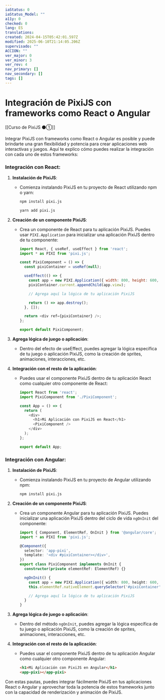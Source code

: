 ```yaml
---
iaStatus: 0
iaStatus_Model: ""
a11y: 0
checked: 0
lang: ES
translations: 
created: 2024-04-15T05:42:01.597Z
modified: 2025-06-10T21:14:05.206Z
supervisado: ""
ACCION: ""
ver_major: 0
ver_minor: 3
ver_rev: 4
nav_primary: []
nav_secondary: []
tags: []
---
```

# Integración de PixiJS con frameworks como React o Angular

[[Curso de PixiJS ⚫①]]

Integrar PixiJS con frameworks como React o Angular es posible y puede brindarte una gran flexibilidad y potencia para crear aplicaciones web interactivas y juegos. Aquí te explico cómo puedes realizar la integración con cada uno de estos frameworks:

### Integración con React:

1. **Instalación de PixiJS**:
   - Comienza instalando PixiJS en tu proyecto de React utilizando npm o yarn:
     ```bash
     npm install pixi.js
     ```
     ```bash
     yarn add pixi.js
     ```

2. **Creación de un componente PixiJS**:
   - Crea un componente de React para tu aplicación PixiJS. Puedes usar `PIXI.Application` para inicializar una aplicación PixiJS dentro de tu componente:
     ```javascript
     import React, { useRef, useEffect } from 'react';
     import * as PIXI from 'pixi.js';

     const PixiComponent = () => {
       const pixiContainer = useRef(null);

       useEffect(() => {
         const app = new PIXI.Application({ width: 800, height: 600, backgroundColor: 0x1099bb });
         pixiContainer.current.appendChild(app.view);

         // Agrega aquí la lógica de tu aplicación PixiJS

         return () => app.destroy();
       }, []);

       return <div ref={pixiContainer} />;
     };

     export default PixiComponent;
     ```

3. **Agrega lógica de juego o aplicación**:
   - Dentro del efecto de useEffect, puedes agregar la lógica específica de tu juego o aplicación PixiJS, como la creación de sprites, animaciones, interacciones, etc.

4. **Integración con el resto de la aplicación**:
   - Puedes usar el componente PixiJS dentro de tu aplicación React como cualquier otro componente de React:
     ```javascript
     import React from 'react';
     import PixiComponent from './PixiComponent';

     const App = () => {
       return (
         <div>
           <h1>Mi Aplicación con PixiJS en React</h1>
           <PixiComponent />
         </div>
       );
     };

     export default App;
     ```

### Integración con Angular:

1. **Instalación de PixiJS**:
   - Comienza instalando PixiJS en tu proyecto de Angular utilizando npm:
     ```bash
     npm install pixi.js
     ```

2. **Creación de un componente PixiJS**:
   - Crea un componente Angular para tu aplicación PixiJS. Puedes inicializar una aplicación PixiJS dentro del ciclo de vida `ngOnInit` del componente:
     ```typescript
     import { Component, ElementRef, OnInit } from '@angular/core';
     import * as PIXI from 'pixi.js';

     @Component({
       selector: 'app-pixi',
       template: '<div #pixiContainer></div>',
     })
     export class PixiComponent implements OnInit {
       constructor(private elementRef: ElementRef) {}

       ngOnInit() {
         const app = new PIXI.Application({ width: 800, height: 600, backgroundColor: 0x1099bb });
         this.elementRef.nativeElement.querySelector('#pixiContainer').appendChild(app.view);

         // Agrega aquí la lógica de tu aplicación PixiJS
       }
     }
     ```

3. **Agrega lógica de juego o aplicación**:
   - Dentro del método `ngOnInit`, puedes agregar la lógica específica de tu juego o aplicación PixiJS, como la creación de sprites, animaciones, interacciones, etc.

4. **Integración con el resto de la aplicación**:
   - Puedes usar el componente PixiJS dentro de tu aplicación Angular como cualquier otro componente Angular:
     ```html
     <h1>Mi Aplicación con PixiJS en Angular</h1>
     <app-pixi></app-pixi>
     ```

Con estas pautas, puedes integrar fácilmente PixiJS en tus aplicaciones React o Angular y aprovechar toda la potencia de estos frameworks junto con la capacidad de renderización y animación de PixiJS.
